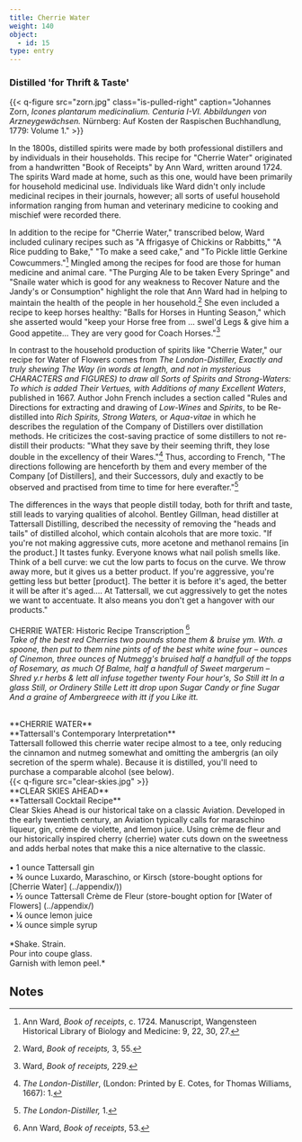 ```yaml
---
title: Cherrie Water
weight: 140
object:
  - id: 15
type: entry
---
```




### Distilled 'for Thrift & Taste' ###
{{< q-figure src="zorn.jpg"  class="is-pulled-right" caption="Johannes Zorn, *Icones plantarum medicinalium. Centuria I-VI. Abbildungen von Arzneygewächsen.* Nürnberg: Auf Kosten der Raspischen Buchhandlung, 1779: Volume 1."  >}}

In the 1800s, distilled spirits were made by both professional distillers and by individuals in their households. This recipe for "Cherrie Water" originated from a handwritten "Book of Receipts" by Ann Ward, written around 1724. The spirits Ward made at home, such as this one, would have been primarily for household medicinal use. Individuals like Ward didn't only include medicinal recipes in their journals, however; all sorts of useful household information ranging from human and veterinary medicine to cooking and mischief were recorded there.

In addition to the recipe for "Cherrie Water," transcribed below, Ward included culinary recipes such as "A ffrigasye of Chickins or Rabbitts," "A Rice pudding to Bake," "To make a seed cake," and "To Pickle little Gerkine Cowcummers."[^1] Mingled among the recipes for food are those for human medicine and animal care. "The Purging Ale to be taken Every Springe" and "Snaile water which is good for any weakness to Recover Nature and the Jandy's or Consumption" highlight the role that Ann Ward had in helping to maintain the health of the people in her household.[^2] She even included a recipe to keep horses healthy: "Balls for Horses in Hunting Season," which she asserted would "keep your Horse free from ... swel'd Legs & give him a Good appetite... They are very good for Coach Horses."[^3]

In contrast to the household production of spirits like "Cherrie Water," our recipe for Water of Flowers comes from *The London-Distiller, Exactly and truly shewing The Way (in words at length, and not in mysterious CHARACTERS and FIGURES) to draw all Sorts of Spirits and Strong-Waters: To which is added Their Vertues, with Additions of many Excellent Waters*, published in 1667. Author John French includes a section called "Rules and Directions for extracting and drawing of *Low-Wines* and *Spirits*, to be Re-distilled into *Rich Spirits, Strong Waters,* or *Aqua-vitae* in which he describes the regulation of the Company of Distillers over distillation methods. He criticizes the cost-saving practice of some distillers to not re-distill their products: "What they save by their seeming thrift, they lose double in the excellency of their Wares."[^4] Thus, according to French, "The directions following are henceforth by them and every member of the Company \[of Distillers\], and their Successors, duly and exactly to be observed and practised from time to time for here everafter."[^5]

The differences in the ways that people distill today, both for thrift and taste, still leads to varying qualities of alcohol. Bentley Gillman, head distiller at Tattersall Distilling, described the necessity of removing the "heads and tails" of distilled alcohol, which contain alcohols that are more toxic. "If you're not making aggressive cuts, more acetone and methanol remains \[in the product.\] It tastes funky. Everyone knows what nail polish smells like. Think of a bell curve: we cut the low parts to focus on the curve. We throw away more, but it gives us a better product. If you're aggressive, you're getting less but better \[product\]. The better it is before it's aged, the better it will be after it's aged.... At Tattersall, we cut aggressively to get the notes we want to accentuate. It also means you don't get a hangover with our products."
<br>
<br>
<span class="gray-text">
CHERRIE WATER: Historic Recipe Transcription [^6]
<br>
*Take of the best red Cherries two pounds stone them & bruise ym. Wth. a spoone, then put to them nine pints of of the best white wine four – ounces of Cinemon, three ounces of Nutmegg's bruised half a handfull of the topps of Rosemary, as much Of Balme, half a handfull of Sweet margerum – Shred y.r herbs & lett all infuse together twenty Four hour's, So Still itt In a glass Still, or Ordinery Stille Lett itt drop upon Sugar Candy or fine Sugar And a graine of Ambergreece with itt if you Like itt.*
</span>
<br>
<br>
<div class="boxed">
**CHERRIE WATER**
<br>
**Tattersall's Contemporary Interpretation**
<br>
Tattersall followed this cherrie water recipe almost to a tee, only reducing the cinnamon and nutmeg somewhat and omitting the ambergris (an oily secretion of the sperm whale). Because it is distilled, you'll need to purchase a comparable alcohol (see below).
</div>
{{< q-figure src="clear-skies.jpg"  >}}
<div class="boxed">
**CLEAR SKIES AHEAD**
<br>
**Tattersall Cocktail Recipe**
<br>
Clear Skies Ahead is our historical take on a classic Aviation. Developed in the early twentieth century, an Aviation typically calls for maraschino liqueur, gin, crème de violette, and lemon juice. Using crème de fleur and our historically inspired cherry (cherrie) water cuts down on the sweetness and adds herbal notes that make this a nice alternative to the classic.
<br>
<br>
• 1 ounce Tattersall gin
<br>
• ¾ ounce Luxardo, Maraschino, or Kirsch (store-bought options for [Cherrie Water] (../appendix/))
<br>
• ½ ounce Tattersall Crème de Fleur (store-bought option for [Water of Flowers] (../appendix/)
<br>
• ¼ ounce lemon juice
<br>
• ¼ ounce simple syrup
<br>
<br>
*Shake. Strain.
<br>
Pour into coupe glass.
<br>
Garnish with lemon peel.*
</div>

## Notes ##

[^1]: Ann Ward, *Book of receipts*, c. 1724. Manuscript, Wangensteen Historical Library of Biology and Medicine: 9, 22, 30, 27.

[^2]: Ward, *Book of receipts,* 3, 55.

[^3]: Ward, *Book of receipts,* 229.

[^4]: *The London-Distiller*, (London: Printed by E. Cotes, for Thomas Williams, 1667): 1.

[^5]: *The London-Distiller,* 1.

[^6]: Ann Ward, *Book of receipts*, 53.

[^7]: [[*The London Distiller*. London: Printed by E. Cotes, for Thomas Williams, 1667. p. 22. Courtesy of the Wangensteen Historical Library of Biology and Medicine.]{.underline}](https://primo.lib.umn.edu/primo-explore/fulldisplay?docid=UMN_ALMA21337551290001701&context=L&vid=TWINCITIES&search_scope=wangensteen&tab=default_tab&lang=en_US)
